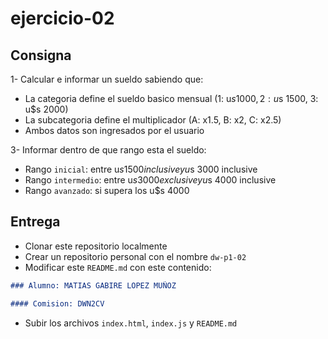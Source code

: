 # ejercicio-02

## Consigna

1- Calcular e informar un sueldo sabiendo que:

  - La categoria define el sueldo basico mensual (1: u$s 1000, 2: u$s 1500, 3: u$s 2000)
  - La subcategoria define el multiplicador (A: x1.5, B: x2, C: x2.5)
  - Ambos datos son ingresados por el usuario

3- Informar dentro de que rango esta el sueldo:

  - Rango `inicial`: entre u$s 1500 inclusive y u$s 3000 inclusive
  - Rango `intermedio`: entre u$s 3000 exclusive y u$s 4000 inclusive
  - Rango `avanzado`: si supera los u$s 4000

## Entrega

- Clonar este repositorio localmente
- Crear un repositorio personal con el nombre `dw-p1-02`
- Modificar este `README.md` con este contenido:

```markdown
### Alumno: MATIAS GABIRE LOPEZ MUÑOZ

#### Comision: DWN2CV
```

- Subir los archivos `index.html`, `index.js` y `README.md`
